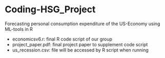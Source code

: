 # Coding-HSG_Project
Forecasting personal consumption expenditure of the US-Economy using ML-tools in R


- economicsv6.r: final R code script of our group
- project_paper.pdf: final project paper to supplement code script
- us_recession.csv: file will be accessed by R script when running
